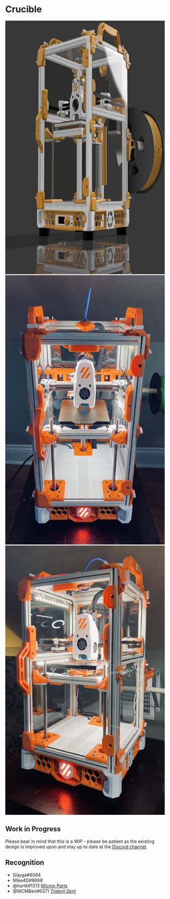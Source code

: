 # Crucible 

<img src="images/39AACB69-7EE5-40F5-BEBB-ACBA2BDBE145.jpeg" width="800" height="800">
<img src="images/5D5C15D4-5C5B-44C7-AC00-2AAD4BF1DE03.jpeg" width="600" height="850">
<img src="images/5DB0F848-9E6B-4D25-B1EE-E583A8C76F0B.jpeg" width="550" height="850">

## Work in Progress

Please bear in mind that this is a WIP - please be patient as the existing design is improved upon and stay up to date at the [Discord channel](https://discord.gg/UQzPxNhA92).


## Recognition
* Slayga#8084
* Mike4D#8668
* @hartk#1213 [Micron Parts](https://github.com/hartk1213/Micron)
* @MCMBen#6371  [Trident Skirt](https://github.com/Fleafa/VoronUsers/tree/V0.1-Trident-skirt/printer_mods/MCMBen/Voron0_Trident_Skirt) 
